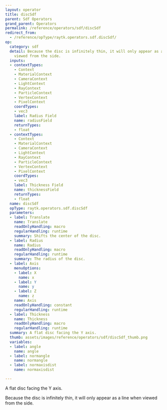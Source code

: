 ```yaml
---
layout: operator
title: discSdf
parent: Sdf Operators
grand_parent: Operators
permalink: /reference/operators/sdf/discSdf
redirect_from:
  - /reference/opType/raytk.operators.sdf.discSdf/
op:
  category: sdf
  detail: Because the disc is infinitely thin, it will only appear as a line when
    viewed from the side.
  inputs:
  - contextTypes:
    - Context
    - MaterialContext
    - CameraContext
    - LightContext
    - RayContext
    - ParticleContext
    - VertexContext
    - PixelContext
    coordTypes:
    - vec3
    label: Radius Field
    name: radiusField
    returnTypes:
    - float
  - contextTypes:
    - Context
    - MaterialContext
    - CameraContext
    - LightContext
    - RayContext
    - ParticleContext
    - VertexContext
    - PixelContext
    coordTypes:
    - vec3
    label: Thickness Field
    name: thicknessField
    returnTypes:
    - float
  name: discSdf
  opType: raytk.operators.sdf.discSdf
  parameters:
  - label: Translate
    name: Translate
    readOnlyHandling: macro
    regularHandling: runtime
    summary: Shifts the center of the disc.
  - label: Radius
    name: Radius
    readOnlyHandling: macro
    regularHandling: runtime
    summary: The radius of the disc.
  - label: Axis
    menuOptions:
    - label: X
      name: x
    - label: Y
      name: y
    - label: Z
      name: z
    name: Axis
    readOnlyHandling: constant
    regularHandling: runtime
  - label: Thickness
    name: Thickness
    readOnlyHandling: macro
    regularHandling: runtime
  summary: A flat disc facing the Y axis.
  thumb: assets/images/reference/operators/sdf/discSdf_thumb.png
  variables:
  - label: angle
    name: angle
  - label: normangle
    name: normangle
  - label: normaxisdist
    name: normaxisdist

---
```



A flat disc facing the Y axis.

Because the disc is infinitely thin, it will only appear as a line when viewed from the side.